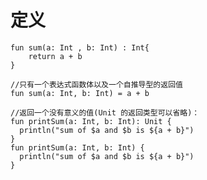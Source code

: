 #   定义
    fun sum(a: Int , b: Int) : Int{
    	return a + b
    }

    //只有一个表达式函数体以及一个自推导型的返回值
    fun sum(a: Int, b: Int) = a + b

    //返回一个没有意义的值(Unit 的返回类型可以省略)：
    fun printSum(a: Int, b: Int): Unit {
      println("sum of $a and $b is ${a + b}")
    }
    fun printSum(a: Int, b: Int) {
      println("sum of $a and $b is ${a + b}")
    }
